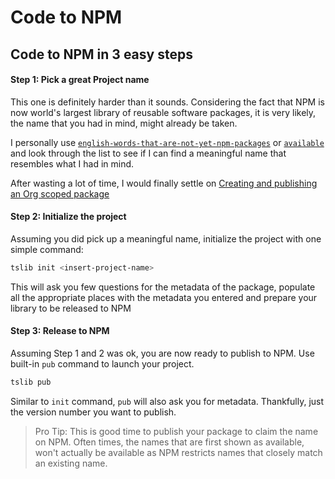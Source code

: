 # Code to NPM

## Code to NPM in 3 easy steps

#### Step 1: Pick a great Project name

This one is definitely harder than it sounds. Considering the fact that NPM is now world's largest library of reusable software packages, it is very likely, the name that you had in mind, might already be taken.

I personally use [`english-words-that-are-not-yet-npm-packages`](https://www.npmjs.com/package/english-words-that-are-not-yet-npm-packages) or [`available`](https://www.npmjs.com/package/available) and look through the list to see if I can find a meaningful name that resembles what I had in mind.

After wasting a lot of time, I would finally settle on [Creating and publishing an Org scoped package](https://docs.npmjs.com/creating-and-publishing-an-org-scoped-package)

#### Step 2: Initialize the project

Assuming you did pick up a meaningful name, initialize the project with one simple command:

```bash
tslib init <insert-project-name>
```

This will ask you few questions for the metadata of the package, populate all the appropriate places with the metadata you entered and prepare your library to be released to NPM

#### Step 3: Release to NPM

Assuming Step 1 and 2 was ok, you are now ready to publish  to NPM. Use built-in `pub` command to launch your project.

```bash
tslib pub
```

Similar to `init` command, `pub` will also ask you for metadata. Thankfully, just the version number you want to publish.

> Pro Tip: This is good time to publish your package to claim the name on NPM. Often times, the names that are first shown as available, won't actually be available as NPM restricts names that closely match an existing name.

